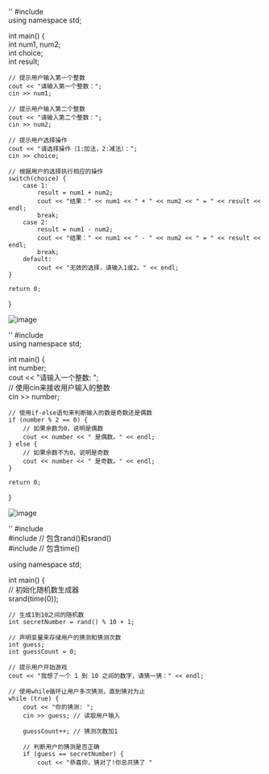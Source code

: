 ''
#include <iostream>  
using namespace std;  
  
int main() {  
    int num1, num2;  
    int choice;  
    int result;  
  
    // 提示用户输入第一个整数  
    cout << "请输入第一个整数：";  
    cin >> num1;  
  
    // 提示用户输入第二个整数  
    cout << "请输入第二个整数：";  
    cin >> num2;  
  
    // 提示用户选择操作  
    cout << "请选择操作（1:加法，2:减法）：";  
    cin >> choice;  
  
    // 根据用户的选择执行相应的操作  
    switch(choice) {  
        case 1:  
            result = num1 + num2;  
            cout << "结果：" << num1 << " + " << num2 << " = " << result << endl;  
            break;  
        case 2:  
            result = num1 - num2;  
            cout << "结果：" << num1 << " - " << num2 << " = " << result << endl;  
            break;  
        default:  
            cout << "无效的选择，请输入1或2。" << endl;  
    }  
  
    return 0;  
}

![image](https://github.com/user-attachments/assets/a72bf2a8-7e8e-4a16-afc0-17a7c6c0e402)

''
#include <iostream>  
using namespace std;  
  
int main() {  
    int number;  
    cout << "请输入一个整数: ";  
    // 使用cin来接收用户输入的整数  
    cin >> number;  
  
    // 使用if-else语句来判断输入的数是奇数还是偶数  
    if (number % 2 == 0) {  
        // 如果余数为0，说明是偶数  
        cout << number << " 是偶数。" << endl;  
    } else {  
        // 如果余数不为0，说明是奇数  
        cout << number << " 是奇数。" << endl;  
    }  
  
    return 0;  
}

![image](https://github.com/user-attachments/assets/de119f92-13c6-48b2-9515-61e1e2ae9b27)

''
#include <iostream>  
#include <cstdlib> // 包含rand()和srand()  
#include <ctime>   // 包含time()  
  
using namespace std;  
  
int main() {  
    // 初始化随机数生成器  
    srand(time(0));  
  
    // 生成1到10之间的随机数  
    int secretNumber = rand() % 10 + 1;  
  
    // 声明变量来存储用户的猜测和猜测次数  
    int guess;  
    int guessCount = 0;  
  
    // 提示用户开始游戏  
    cout << "我想了一个 1 到 10 之间的数字，请猜一猜：" << endl;  
  
    // 使用while循环让用户多次猜测，直到猜对为止  
    while (true) {  
        cout << "你的猜测: ";  
        cin >> guess; // 读取用户输入  
  
        guessCount++; // 猜测次数加1  
  
        // 判断用户的猜测是否正确  
        if (guess == secretNumber) {  
            cout << "恭喜你，猜对了!你总共猜了 " 

